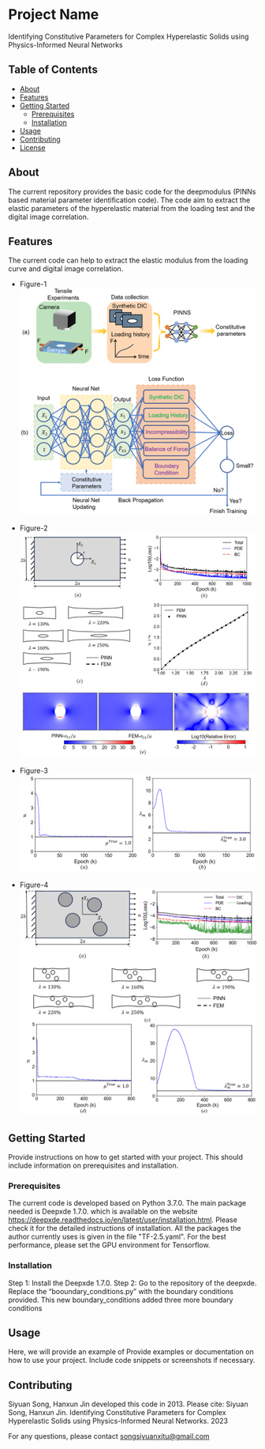 # Project Name

Identifying Constitutive Parameters for Complex Hyperelastic Solids using Physics-Informed Neural Networks

## Table of Contents

- [About](#about)
- [Features](#features)
- [Getting Started](#getting-started)
  - [Prerequisites](#prerequisites)
  - [Installation](#installation)
- [Usage](#usage)
- [Contributing](#contributing)
- [License](#license)

## About

The current repository provides the basic code for the deepmodulus (PINNs based material parameter identification code). The code aim to extract the elastic parameters of the hyperelastic material from the loading test and the digital image correlation.

## Features

The current code can help to extract the elastic modulus from the loading curve and digital image correlation.
- Figure-1
  ![Diagram of the PINNs](\Figure\Figure-1.png)


- Figure-2
  ![Forward_Problem](\Figure\Figure-2.png)

- Figure-3
  ![Inverse_Problem_without_DIC](\Figure\Figure-3.png)

- Figure-4
  ![Inverse_Problem_with_DIC](\Figure\Figure-4.png)

## Getting Started

Provide instructions on how to get started with your project. This should include information on prerequisites and installation.

### Prerequisites

The current code is developed based on Python 3.7.0. The main package needed is  Deepxde 1.7.0. which is available on the website https://deepxde.readthedocs.io/en/latest/user/installation.html. Please check it for the detailed instructions of installation. All the packages the author currently uses is given in the file "TF-2.5.yaml". For the best performance, please set the GPU environment for Tensorflow.

### Installation

Step 1:
Install the Deepxde 1.7.0.
Step 2:
Go to the repository of the deepxde. Replace the “booundary_conditions.py” with the boundary conditions provided. This new boundary_conditions added three more boundary conditions

## Usage

Here, we will provide an example of 
Provide examples or documentation on how to use your project. Include code snippets or screenshots if necessary.

## Contributing

Siyuan Song, Hanxun Jin developed this code in 2013.
Please cite:
Siyuan Song, Hanxun Jin. Identifying Constitutive Parameters for Complex Hyperelastic Solids using Physics-Informed Neural Networks. 2023

For any questions, please contact
songsiyuanxjtu@gmail.com


